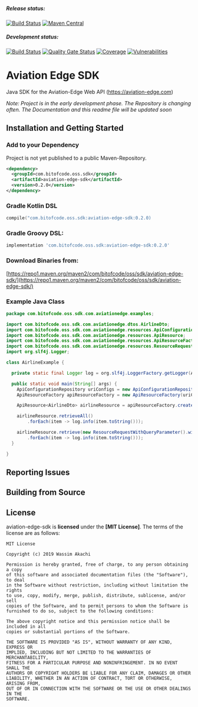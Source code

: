 ##### Release status:
[![Build Status](https://travis-ci.org/bitofcode/aviation-edge-sdk.svg?branch=master)](https://travis-ci.org/bitofcode/aviation-edge-sdk)
[![Maven Central](https://maven-badges.herokuapp.com/maven-central/com.bitofcode.oss.sdk/aviation-edge-sdk/badge.svg)](https://maven-badges.herokuapp.com/maven-central/com.bitofcode.oss.sdk/aviation-edge-sdk)

##### Development status:
[![Build Status](https://travis-ci.org/bitofcode/aviation-edge-sdk.svg?branch=develop)](https://travis-ci.org/bitofcode/aviation-edge-sdk)
[![Quality Gate Status](https://sonarcloud.io/api/project_badges/measure?project=bitofcode_aviation-edge-sdk&metric=alert_status)](https://sonarcloud.io/dashboard?id=bitofcode_aviation-edge-sdk)
[![Coverage](https://sonarcloud.io/api/project_badges/measure?project=bitofcode_aviation-edge-sdk&metric=coverage)](https://sonarcloud.io/dashboard?id=bitofcode_aviation-edge-sdk)
[![Vulnerabilities](https://sonarcloud.io/api/project_badges/measure?project=bitofcode_aviation-edge-sdk&metric=vulnerabilities)](https://sonarcloud.io/dashboard?id=bitofcode_aviation-edge-sdk)

# Aviation Edge SDK 

Java SDK for the Aviation-Edge Web API (https://aviation-edge.com)


*Note: Project is in the early development phase. The Repository is changing often. The Documentation and this readme file will be updated soon*

## Installation and Getting Started

### Add to your Dependency
Project is not yet published to a public Maven-Repository.
```xml
<dependency>
  <groupId>com.bitofcode.oss.sdk</groupId>
  <artifactId>aviation-edge-sdk</artifactId>
  <version>0.2.0</version>
</dependency>
```

### Gradle Kotlin DSL
```kotlin
compile("com.bitofcode.oss.sdk:aviation-edge-sdk:0.2.0)
```

### Gradle Groovy DSL:
```groovy
implementation 'com.bitofcode.oss.sdk:aviation-edge-sdk:0.2.0'
```
### Download Binaries from:
[https://repo1.maven.org/maven2/com/bitofcode/oss/sdk/aviation-edge-sdk/](https://repo1.maven.org/maven2/com/bitofcode/oss/sdk/aviation-edge-sdk/)

### Example Java Class

```java
package com.bitofcode.oss.sdk.com.aviationedge.examples;

import com.bitofcode.oss.sdk.com.aviationedge.dtos.AirlineDto;
import com.bitofcode.oss.sdk.com.aviationedge.resources.ApiConfigurationRepository;
import com.bitofcode.oss.sdk.com.aviationedge.resources.ApiResource;
import com.bitofcode.oss.sdk.com.aviationedge.resources.ApiResourceFactory;
import com.bitofcode.oss.sdk.com.aviationedge.resources.ResourceRequestWithQueryParameter;
import org.slf4j.Logger;

class AirlineExample {

  private static final Logger log = org.slf4j.LoggerFactory.getLogger(AirlineExample.class);

  public static void main(String[] args) {
    ApiConfigurationRepository uriConfigs = new ApiConfigurationRepository(args[0]);
    ApiResourceFactory apiResourceFactory = new ApiResourceFactory(uriConfigs);

    ApiResource<AirlineDto> airlineResource = apiResourceFactory.createAirlineResource();

    airlineResource.retrieveAll()
        .forEach(item -> log.info(item.toString()));

    airlineResource.retrieve(new ResourceRequestWithQueryParameter().withCountryIso2Code("DE"))
        .forEach(item -> log.info(item.toString()));
  }

}

```

## Reporting Issues

## Building from Source

## License
aviation-edge-sdk is **licensed** under the **[MIT License]**. The terms of the license are as follows:
```
MIT License

Copyright (c) 2019 Wassim Akachi

Permission is hereby granted, free of charge, to any person obtaining a copy
of this software and associated documentation files (the "Software"), to deal
in the Software without restriction, including without limitation the rights
to use, copy, modify, merge, publish, distribute, sublicense, and/or sell
copies of the Software, and to permit persons to whom the Software is
furnished to do so, subject to the following conditions:

The above copyright notice and this permission notice shall be included in all
copies or substantial portions of the Software.

THE SOFTWARE IS PROVIDED "AS IS", WITHOUT WARRANTY OF ANY KIND, EXPRESS OR
IMPLIED, INCLUDING BUT NOT LIMITED TO THE WARRANTIES OF MERCHANTABILITY,
FITNESS FOR A PARTICULAR PURPOSE AND NONINFRINGEMENT. IN NO EVENT SHALL THE
AUTHORS OR COPYRIGHT HOLDERS BE LIABLE FOR ANY CLAIM, DAMAGES OR OTHER
LIABILITY, WHETHER IN AN ACTION OF CONTRACT, TORT OR OTHERWISE, ARISING FROM,
OUT OF OR IN CONNECTION WITH THE SOFTWARE OR THE USE OR OTHER DEALINGS IN THE
SOFTWARE.
```
